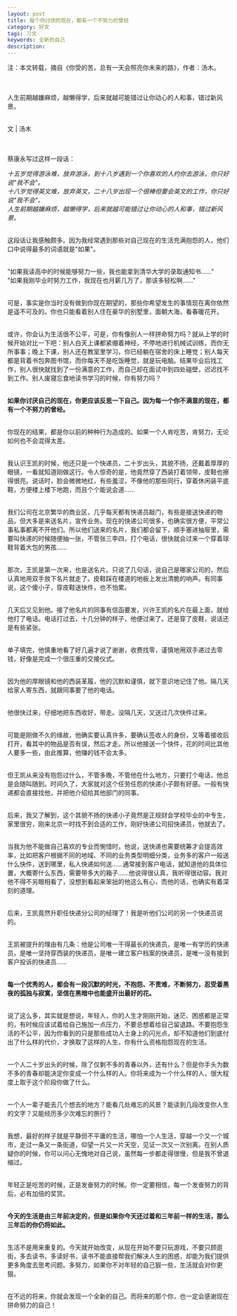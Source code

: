 ```yaml
---
layout: post
title: 每个你讨厌的现在，都有一个不努力的曾经
category: 好文
tags: 习文
keywords: 全新的自己
description: 
---
```

注：本文转载，摘自《你受的苦，总有一天会照亮你未来的路》，作者：汤木。  
&nbsp;  
&nbsp;  

人生前期越嫌麻烦，越懒得学，后来就越可能错过让你动心的人和事，错过新风景。  
&nbsp;  

文 | 汤木  
&nbsp;  
&nbsp;  

蔡康永写过这样一段话：  

*十五岁觉得游泳难，放弃游泳，到十八岁遇到一个你喜欢的人约你去游泳，你只好说"我不会"。*  
*十八岁觉得英文难，放弃英文，二十八岁出现一个很棒但要会英文的工作，你只好说"我不会"。*  
*人生前期越嫌麻烦，越懒得学，后来就越可能错过让你动心的人和事，错过新风景。*  

&nbsp;  
这段话让我感触颇多。因为我经常遇到那些对自己现在的生活充满抱怨的人，他们口中说得最多的词语就是"如果"。  
&nbsp;  

"如果我读高中的时候能够努力一些，我也能拿到清华大学的录取通知书……"  
"如果我刚毕业时努力工作，我现在也月薪几万了，那该多轻松啊……"  
&nbsp;  

可是，事实是你当时没有做到你现在期望的，那些你希望发生的事情现在离你依然是遥不可及的。你也只能看着别人住在豪华的别墅里，面朝大海，看春暖花开。  
&nbsp;  

或许，你会认为生活很不公平，可是，你有像别人一样拼命努力吗？就从上学的时候开始对比一下吧：别人白天上课都紧绷着神经，不停地进行机械试训练，而你无所事事；晚上下课，别人还在教室里学习，你已经躺在宿舍的床上睡觉；别人每天都是背着书包奔图书馆，而你每天不是吃饭睡觉，就是玩电脑。结果毕业后找工作，别人很快就找到了一份满意的工作，而自己却在面试中到四处碰壁，迟迟找不到工作。别人废寝忘食地读书学习的时候，你有努力吗？  
&nbsp;  

**如果你讨厌自己的现在，你更应该反思一下自己。因为每一个你不满意的现在，都有一个不努力的曾经。**  
&nbsp;  

你现在的结果，都是你以前的种种行为造成的。如果一个人肯吃苦，肯努力，无论如何也不会混得太差。  
&nbsp;  

我认识王凯的时候，他还只是一个快递员，二十岁出头，其貌不扬，还戴着厚厚的眼镜，一看就知道刚做这行。令人惊奇的是，他竟然穿了西装打着领带，皮鞋也擦得很亮。说话时，脸会微微地红，有些羞涩，不像他的那些同行，穿着休闲装平底鞋，方便楼上楼下地跑，而且个个能说会道……  
&nbsp;  

我们公司在北京繁华的商业区，几乎每天都有快递员敲门，有些是接送快递的物品，但大多是来送名片，宣传业务。现在的快递公司很多，也确实很方便，平常公事私事都离不开他们。所以他们送来的名片，我们都会留下，顺手塞进抽屉里，需要叫快递的时候随便抽一张，不管张三李四，打个电话，很快就会过来一个穿着球鞋背着大包的男孩……  
&nbsp;  

那次，王凯是第一次来，也是送名片。只说了几句话，说自己是哪家公司的，然后认真地用双手放下名片就走了。皮鞋踩在楼道的地板上发出清脆的响声。有同事说，这个傻小子，穿皮鞋送快件，也不怕累。  
&nbsp;  

几天后又见到他。接了他名片的同事有信函要发，兴许王凯的名片在最上面，就给他打了电话。电话打过去，十几分钟的样子，他便过来了。还是穿了皮鞋，说话还是有些紧张。  
&nbsp;  

单子填完，他慎重地看了好几遍才说了谢谢，收费找零，谨慎地用双手递过去零钱，好像是完成一个很庄重的交接仪式。  
&nbsp;  

因为他的厚眼镜和他的西装革履，他的沉默和谨慎，就下意识地记住了他。隔几天给家人寄东西，就跟同事要了他的电话。  
&nbsp;  

他很快过来，仔细地把东西收好，带走。没隔几天，又送过几次快件过来。  
&nbsp;  

可能是刚做不久的缘故，他确实要认真许多，要确认签收人的身份，又等着接收后打开，看其中的物品是否有误，然后才走。所以他接送一个快件，花的时间比其他人要多一些，由此推算，他赚的钱不会太多。  
&nbsp;  

但王凯从来没有抱怨过什么，不管多晚，不管他在什么地方，只要打个电话，他总是会随叫随到。时间久了，大家就对这个任劳任怨的快递小子颇有好感。一般有快递都会直接找他，并把他介绍给其他部门的同事。  
&nbsp;  

后来，我又了解到，这个其貌不扬的快递小子竟然是正规财会学校毕业的中专生，家里很穷，刚来北京一时找不到合适的工作，刚好快递公司招快递员，他就去了。  
&nbsp;  

当我为他不能做自己喜欢的专业而惋惜时，他说，送快递也需要统筹才会提高效率，比如把客户根据不同的地域、不同的业务类型明细分类，业务多的客户一般送什么快件，送到哪里，私人快递如何送……通常接到客户电话，就知道他的具体位置，大概寄什么东西，需要带多大的箱子……他说得很认真，我听得很动容。我对他不得不另眼相看了，没想到看起来笨拙的他这么有心，而他的话，也确实有着深刻的道理。  
&nbsp;  

后来，王凯竟然升职任快递分公司的经理了！我是听他们公司的另一个快递员说的。  
&nbsp;  

王凯被提升的理由有几条：他是公司唯一干得最长的快递员，是唯一有学历的快递员，是唯一坚持穿西装的快递员，是唯一建立客户档案的快递员，是唯一没有接到客户投诉的快递员……  
&nbsp;  

**每一个优秀的人，都会有一段沉默的时光，不抱怨、不责难，不断努力，忍受着黑夜的孤独与寂寞，坚信在黑暗中也能盛开出最好的花。**  
&nbsp;  

说了这么多，其实就是想说，年轻人，你的人生才刚刚开始，迷茫、困惑都是正常的，有时候应该试着给自己施加一点压力，不要总想着给自己留退路。不要抱怨生活的不公平，因为你看到的只是那些成功人士身上的闪光点，却不知道他们到底付出了什么样的代价，才换取了这样的人生，你有什么资格抱怨现在的生活。  
&nbsp;  

一个人二十岁出头的时候，除了仅剩不多的青春以外，还有什么？但是你手头为数不多的青春却能决定你变成一个什么样的人。你将来成为一个什么样的人，很大程度上取于这个阶段你做了什么。  
&nbsp;  

一个人一辈子能去几个想去的地方？能看几处难忘的风景？能读到几段改变你人生的文字？又能经历多少次难忘的旅行？  
&nbsp;  

我想，最好的样子就是平静但不平庸的生活，哪怕一个人生活，穿越一个又一个城市，走过一条又一条街道，仰望一片又一片天空，见证一次又一次别离。在别人质疑你的时候，你可以问心无愧地对自己说，虽然每一步都走得很慢，但是我不曾退缩过。  
&nbsp;  

年轻正是吃苦的时候，正是发奋努力的时候。你一定要相信，每一个发奋努力的背后，必有加倍的奖赏。  
&nbsp;  

**今天的生活是由三年前决定的，但是如果你今天还过着和三年前一样的生活，那么三年后的你仍将如此。**  
&nbsp;  

生活不是用来重复的。今天就开始改变，从现在开始不要只玩游戏，不要只顾逛街，多去读书，多读好书，读书不能直接帮我们解决人生的困惑，却能为我们提供更多角度去思考问题。多努力，如果你不对年轻的自己狠一些，生活就会对你更狠。  
&nbsp;  

在不远的将来，你就会发现一个全新的自己。而将来的那个你，也一定会感谢现在拼命努力的自己！  
&nbsp;  
